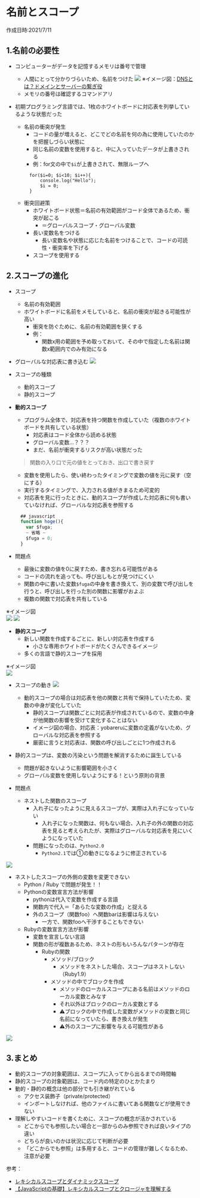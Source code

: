 # 名前とスコープ
作成日時:2021/7/11

## 1.名前の必要性
* コンピューターがデータを記憶するメモリは番号で管理
  * 人間にとって分かりづらいため、名前をつけた
  ![](2021-07-12-21-40-42.png)
  ※イメージ図：[DNSとは？ドメインとサーバーの繋ぎ役](https://www.value-domain.com/media/dns/)
  * メモリの番号は確認するコマンドアリ

* 初期プログラミング言語では、1枚のホワイトボードに対応表を列挙しているような状態だった
  * 名前の衝突が発生
    * コードの量が増えると、どこでどの名前を何の為に使用していたのかを把握しづらい状態に
    * 同じ名前の変数を使用すると、中に入っていたデータが上書きされる
    * 例：for文の中で`$i`が上書きされて、無限ループへ
    ```
      for($i=0; $i<10; $i++){
          console.log("Hello");
          $i = 0;
      }
    ```
  * 衝突回避策
    * ホワイトボード状態＝名前の有効範囲がコード全体であるため、衝突が起こる
      * ＝グローバルスコープ・グローバル変数
    * 長い変数名をつける
      * 長い変数名や状態に応じた名前をつけることで、コードの可読性・衝突率を下げる
    * スコープを使用する

## 2.スコープの進化
* スコープ
  * 名前の有効範囲
  * ホワイトボードに名前をメモしていると、名前の衝突が起きる可能性が高い
    * 衝突を防ぐために、名前の有効範囲を狭くする
    * 例：
      * 関数x用の範囲を予め取っておいて、その中で指定した名前は関数x範囲内でのみ有効になる

* グローバルな対応表に書き込む
![](2021-07-16-22-13-37.png)

* スコープの種類
  * 動的スコープ
  * 静的スコープ

* **動的スコープ**
  * プログラム全体で、対応表を持つ関数を作成していた（複数のホワイトボードを共有している状態）
      * 対応表はコード全体から読める状態
      * グローバル変数…？？？
      * まだ、名前が衝突するリスクが高い状態だった
  > 関数の入り口で元の値をとっておき、出口で書き戻す
  * 変数を使用したら、使い終わったタイミングで変数の値を元に戻す（空にする）
  * 実行するタイミングで、入力される値がきまるため可変的
  * 対応表を見に行ったときに、動的スコープが作成した対応表に何も書いていなければ、グローバルな対応表を参照する
  
  ```javascript
    ## javascript
    function hoge(){
      var $fuga;
      ~ 省略 ~
      $fuga = 0;
    }
  ```
* 問題点
  * 最後に変数の値を0に戻すため、書き忘れる可能性がある
  * コードの流れを追っても、呼び出しもとが見つけにくい
  * 関数の中に書いた変数`$fuga`の中身を書き換えて、別の変数で呼び出しを行うと、呼び出しを行った別の関数に影響がおよぶ
  * 複数の関数で対応表を共有している

※イメージ図   
![](2021-07-16-00-00-04.png)
![](2021-07-17-12-23-34.png)


* **静的スコープ**
  * 新しい関数を作成するごとに、新しい対応表を作成する
    * 小さな専用ホワイトボードがたくさんできるイメージ
  * 多くの言語で静的スコープを採用
  
※イメージ図   
![](2021-07-16-00-00-32.png)

* スコープの動き
![](2021-07-18-23-03-46.png)
  * 動的スコープの場合は対応表を他の関数と共有で保持していたため、変数の中身が変化していた
    * 静的スコープは関数ごとに対応表が作成されているので、変数の中身が他関数の影響を受けて変化することはない
    * イメージ図の場合、対応表：yobareruに変数の定義がないため、グローバルな対応表を参照する
    * 厳密に言うと対応表は、関数の呼び出しごとに1つ作成される

* 静的スコープは、変数の汚染という問題を解消するために誕生している
  * 問題が起きないように影響範囲を小さく
  * グローバル変数を使用しないようにする！という原則の背景

* 問題点
  * ネストした関数のスコープ
    * 入れ子になったように見えるスコープが、実際は入れ子になっていない
      * 入れ子になった関数は、何もない場合、入れ子の外の関数の対応表を見ると考えられたが、実際はグローバルな対応表を見にいくようになっていた
    * 問題になったのは、`Python2.0`
      * `Python2.1`では①の動きになるように修正されている

![](2021-07-19-23-33-52.png)

  * ネストしたスコープの外側の変数を変更できない
    * Python / Ruby で問題が発生！！
    * Pythonの変数宣言方法が影響
      * pythonは代入で変数を作成する言語
      * 関数内で代入＝「あらたな変数の作成」と捉える
      * 外のスコープ（関数foo）へ関数barは影響は与えない
        * 一方で、関数fooへ干渉することもできない
    * Rubyの変数宣言方法が影響
      * 変数を宣言しない言語
      * 関数の形が複数あるため、ネストの形もいろんなパターンが存在
        * Rubyの関数
          * メソッド/ブロック
            * メソッドをネストした場合、スコープはネストしない（Ruby1.9）
          * メソッドの中でブロックを作成
            * メソッドのローカルスコープにある名前はメソッドのローカル変数とみなす
            * それ以外はブロックのローカル変数とする
            * ⚠ブロックの中で作成した変数がメソッドの変数と同じ名前になっていたら、書き換えが発生
            * ⚠外のスコープに影響を与える可能性がある

  ![](2021-07-19-23-46-15.png)


## 3.まとめ
- 動的スコープの対象範囲は、スコープに入ってから出るまでの時間軸
- 静的スコープの対象範囲は、コード内の特定のひとかたまり
- 動的・静的の概念は他の部分でも引き継がれている
  - アクセス装飾子（private/protected）
  - インポートしなければ、他のファイルに書いてある関数などが使用できない
- 理解しやすいコードを書くために、スコープの概念が活かされている
  - どこからでも参照したい場合と一部からのみ参照できれば良いタイプの違い
  - どちらが良いのかは状況に応じて判断が必要
  - 「どこからでも参照」は多用すると、コードの管理が難しくなるため、注意が必要


参考：
* [レキシカルスコープとダイナミックスコープ](https://jutememo.blogspot.com/2012/03/blog-post.html)
* [【JavaScriptの基礎】レキシカルスコープとクロージャを理解する](https://wemo.tech/904#index_id5)